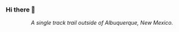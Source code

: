 ### Hi there 👋

<p align=center style="text-align:center>
  <img src="https://github.com/KvnPrdtyaa/KvnPrdtyaa/blob/main/banner.gif"/>
  <center><i>A single track trail outside of Albuquerque, New Mexico.<i</center>
</p>

<!--
**KvnPrdtyaa/KvnPrdtyaa** is a ✨ _special_ ✨ repository because its `README.md` (this file) appears on your GitHub profile.

Here are some ideas to get you started:

- 🔭 I’m currently working on ...
- 🌱 I’m currently learning ...
- 👯 I’m looking to collaborate on ...
- 🤔 I’m looking for help with ...
- 💬 Ask me about ...
- 📫 How to reach me: ...
- 😄 Pronouns: ...
- ⚡ Fun fact: ...
-->
